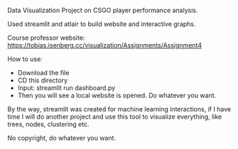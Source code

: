 Data Visualization Project on CSGO player performance analysis.

Used streamlit and atlair to build website and interactive graphs.

Course professor website: https://tobias.isenberg.cc/visualization/Assignments/Assignment4

How to use:

- Download the file
- CD this directory
- Input: streamlit run dashboard.py
- Then you will see a local website is opened. Do whatever you want.

By the way, streamlit was created for machine learning interactions, if I have time I will do another project and use this tool to visualize everything, like trees, nodes, clustering etc.

No copyright, do whatever you want.
